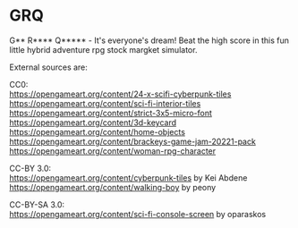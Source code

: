 # GRQ
G** R**** Q***** - It's everyone's dream! Beat the high score in this fun little hybrid adventure rpg stock margket simulator.

External sources are: 

CC0:\
https://opengameart.org/content/24-x-scifi-cyberpunk-tiles \
https://opengameart.org/content/sci-fi-interior-tiles \
https://opengameart.org/content/strict-3x5-micro-font \
https://opengameart.org/content/3d-keycard \
https://opengameart.org/content/home-objects \
https://opengameart.org/content/brackeys-game-jam-20221-pack \
https://opengameart.org/content/woman-rpg-character

CC-BY 3.0:\
https://opengameart.org/content/cyberpunk-tiles by Kei Abdene \
https://opengameart.org/content/walking-boy by peony

CC-BY-SA 3.0:\
https://opengameart.org/content/sci-fi-console-screen by oparaskos
